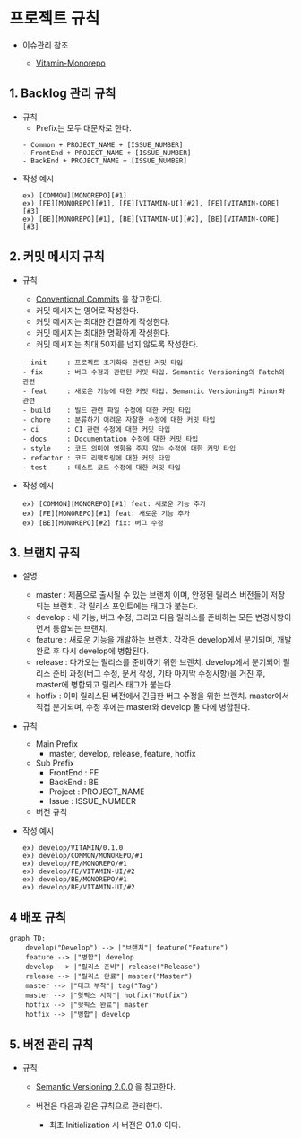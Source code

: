 # 프로젝트 규칙

- 이슈관리 참조

    - [Vitamin-Monorepo](https://github.com/users/thanksLee/projects/6)

## 1. Backlog 관리 규칙
- 규칙
    - Prefix는 모두 대문자로 한다.
    ```
    - Common + PROJECT_NAME + [ISSUE_NUMBER]
    - FrontEnd + PROJECT_NAME + [ISSUE_NUMBER]
    - BackEnd + PROJECT_NAME + [ISSUE_NUMBER]
    ```
- 작성 예시
    ```
    ex) [COMMON][MONOREPO][#1]
    ex) [FE][MONOREPO][#1], [FE][VITAMIN-UI][#2], [FE][VITAMIN-CORE][#3]
    ex) [BE][MONOREPO][#1], [BE][VITAMIN-UI][#2], [BE][VITAMIN-CORE][#3]
    ```

## 2. 커밋 메시지 규칙
- 규칙
    - [Conventional Commits](https://www.conventionalcommits.org/ko/v1.0.0/) 을 참고한다.
    - 커밋 메시지는 영어로 작성한다.
    - 커밋 메시지는 최대한 간결하게 작성한다.
    - 커밋 메시지는 최대한 명확하게 작성한다.
    - 커밋 메시지는 최대 50자를 넘지 않도록 작성한다.

    ```
    - init     : 프로젝트 초기화와 관련된 커밋 타입
    - fix      : 버그 수정과 관련된 커밋 타입. Semantic Versioning의 Patch와 관련
    - feat     : 새로운 기능에 대한 커밋 타입. Semantic Versioning의 Minor와 관련
    - build    : 빌드 관련 파일 수정에 대한 커밋 타입
    - chore    : 분류하기 어려운 자잘한 수정에 대한 커밋 타입
    - ci       : CI 관련 수정에 대한 커밋 타입
    - docs     : Documentation 수정에 대한 커밋 타입
    - style    : 코드 의미에 영향을 주지 않는 수정에 대한 커밋 타입
    - refactor : 코드 리팩토링에 대한 커밋 타입
    - test     : 테스트 코드 수정에 대한 커밋 타입
    ```

- 작성 예시
    ```
    ex) [COMMON][MONOREPO][#1] feat: 새로운 기능 추가
    ex) [FE][MONOREPO][#1] feat: 새로운 기능 추가
    ex) [BE][MONOREPO][#2] fix: 버그 수정
    ```

## 3. 브랜치 규칙

- 설명

    - master : 제품으로 출시될 수 있는 브랜치 이며, 안정된 릴리스 버전들이 저장되는 브랜치. 각 릴리스 포인트에는 태그가 붙는다.
    - develop : 새 기능, 버그 수정, 그리고 다음 릴리스를 준비하는 모든 변경사항이 먼저 통합되는 브랜치.
    - feature : 새로운 기능을 개발하는 브랜치. 각각은 develop에서 분기되며, 개발 완료 후 다시 develop에 병합된다.
    - release : 다가오는 릴리스를 준비하기 위한 브랜치. develop에서 분기되어 릴리스 준비 과정(버그 수정, 문서 작성, 기타 마지막 수정사항)을 거친 후, master에 병합되고 릴리스 태그가 붙는다.
    - hotfix : 이미 릴리스된 버전에서 긴급한 버그 수정을 위한 브랜치. master에서 직접 분기되며, 수정 후에는 master와 develop 둘 다에 병합된다.

- 규칙
    - Main Prefix
        - master, develop, release, feature, hotfix
    - Sub Prefix
        - FrontEnd : FE
        - BackEnd : BE
        - Project : PROJECT_NAME
        - Issue : ISSUE_NUMBER
    - 버전 규칙

- 작성 예시
    ```
    ex) develop/VITAMIN/0.1.0
    ex) develop/COMMON/MONOREPO/#1
    ex) develop/FE/MONOREPO/#1
    ex) develop/FE/VITAMIN-UI/#2
    ex) develop/BE/MONOREPO/#1
    ex) develop/BE/VITAMIN-UI/#2
    ```

## 4 배포 규칙

```mermaid
graph TD;
    develop("Develop") --> |"브랜치"| feature("Feature")
    feature --> |"병합"| develop
    develop --> |"릴리스 준비"| release("Release")
    release --> |"릴리스 완료"| master("Master")
    master --> |"태그 부착"| tag("Tag")
    master --> |"핫픽스 시작"| hotfix("Hotfix")
    hotfix --> |"핫픽스 완료"| master
    hotfix --> |"병합"| develop

```

## 5. 버전 관리 규칙

- 규칙

    - [Semantic Versioning 2.0.0](https://semver.org/lang/ko/) 을 참고한다.

    - 버전은 다음과 같은 규칙으로 관리한다.
        - 최초 Initialization 시 버전은 0.1.0 이다.
